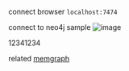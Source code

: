 
connect browser
`localhost:7474`

connect to neo4j sample
![image](https://github.com/user-attachments/assets/ff79114b-c079-479c-af85-c8ef6a7153e2)

12341234

related [memgraph](https://memgraph.com/docs)